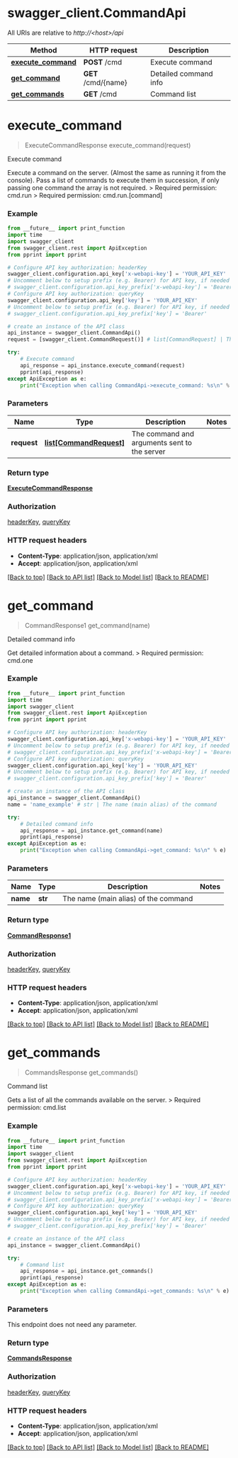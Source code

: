 # swagger_client.CommandApi

All URIs are relative to *http://&lt;host&gt;/api*

Method | HTTP request | Description
------------- | ------------- | -------------
[**execute_command**](CommandApi.md#execute_command) | **POST** /cmd | Execute command
[**get_command**](CommandApi.md#get_command) | **GET** /cmd/{name} | Detailed command info
[**get_commands**](CommandApi.md#get_commands) | **GET** /cmd | Command list


# **execute_command**
> ExecuteCommandResponse execute_command(request)

Execute command

Execute a command on the server. (Almost the same as running it from the console). Pass a list of commands to execute them in succession, if only passing one command the array is not required.  > Required permission: cmd.run > Required permission: cmd.run.[command] 

### Example 
```python
from __future__ import print_function
import time
import swagger_client
from swagger_client.rest import ApiException
from pprint import pprint

# Configure API key authorization: headerKey
swagger_client.configuration.api_key['x-webapi-key'] = 'YOUR_API_KEY'
# Uncomment below to setup prefix (e.g. Bearer) for API key, if needed
# swagger_client.configuration.api_key_prefix['x-webapi-key'] = 'Bearer'
# Configure API key authorization: queryKey
swagger_client.configuration.api_key['key'] = 'YOUR_API_KEY'
# Uncomment below to setup prefix (e.g. Bearer) for API key, if needed
# swagger_client.configuration.api_key_prefix['key'] = 'Bearer'

# create an instance of the API class
api_instance = swagger_client.CommandApi()
request = [swagger_client.CommandRequest()] # list[CommandRequest] | The command and arguments sent to the server

try: 
    # Execute command
    api_response = api_instance.execute_command(request)
    pprint(api_response)
except ApiException as e:
    print("Exception when calling CommandApi->execute_command: %s\n" % e)
```

### Parameters

Name | Type | Description  | Notes
------------- | ------------- | ------------- | -------------
 **request** | [**list[CommandRequest]**](CommandRequest.md)| The command and arguments sent to the server | 

### Return type

[**ExecuteCommandResponse**](ExecuteCommandResponse.md)

### Authorization

[headerKey](../README.md#headerKey), [queryKey](../README.md#queryKey)

### HTTP request headers

 - **Content-Type**: application/json, application/xml
 - **Accept**: application/json, application/xml

[[Back to top]](#) [[Back to API list]](../README.md#documentation-for-api-endpoints) [[Back to Model list]](../README.md#documentation-for-models) [[Back to README]](../README.md)

# **get_command**
> CommandResponse1 get_command(name)

Detailed command info

Get detailed information about a command.  > Required permission: cmd.one 

### Example 
```python
from __future__ import print_function
import time
import swagger_client
from swagger_client.rest import ApiException
from pprint import pprint

# Configure API key authorization: headerKey
swagger_client.configuration.api_key['x-webapi-key'] = 'YOUR_API_KEY'
# Uncomment below to setup prefix (e.g. Bearer) for API key, if needed
# swagger_client.configuration.api_key_prefix['x-webapi-key'] = 'Bearer'
# Configure API key authorization: queryKey
swagger_client.configuration.api_key['key'] = 'YOUR_API_KEY'
# Uncomment below to setup prefix (e.g. Bearer) for API key, if needed
# swagger_client.configuration.api_key_prefix['key'] = 'Bearer'

# create an instance of the API class
api_instance = swagger_client.CommandApi()
name = 'name_example' # str | The name (main alias) of the command

try: 
    # Detailed command info
    api_response = api_instance.get_command(name)
    pprint(api_response)
except ApiException as e:
    print("Exception when calling CommandApi->get_command: %s\n" % e)
```

### Parameters

Name | Type | Description  | Notes
------------- | ------------- | ------------- | -------------
 **name** | **str**| The name (main alias) of the command | 

### Return type

[**CommandResponse1**](CommandResponse1.md)

### Authorization

[headerKey](../README.md#headerKey), [queryKey](../README.md#queryKey)

### HTTP request headers

 - **Content-Type**: application/json, application/xml
 - **Accept**: application/json, application/xml

[[Back to top]](#) [[Back to API list]](../README.md#documentation-for-api-endpoints) [[Back to Model list]](../README.md#documentation-for-models) [[Back to README]](../README.md)

# **get_commands**
> CommandsResponse get_commands()

Command list

Gets a list of all the commands available on the server.  > Required permission: cmd.list 

### Example 
```python
from __future__ import print_function
import time
import swagger_client
from swagger_client.rest import ApiException
from pprint import pprint

# Configure API key authorization: headerKey
swagger_client.configuration.api_key['x-webapi-key'] = 'YOUR_API_KEY'
# Uncomment below to setup prefix (e.g. Bearer) for API key, if needed
# swagger_client.configuration.api_key_prefix['x-webapi-key'] = 'Bearer'
# Configure API key authorization: queryKey
swagger_client.configuration.api_key['key'] = 'YOUR_API_KEY'
# Uncomment below to setup prefix (e.g. Bearer) for API key, if needed
# swagger_client.configuration.api_key_prefix['key'] = 'Bearer'

# create an instance of the API class
api_instance = swagger_client.CommandApi()

try: 
    # Command list
    api_response = api_instance.get_commands()
    pprint(api_response)
except ApiException as e:
    print("Exception when calling CommandApi->get_commands: %s\n" % e)
```

### Parameters
This endpoint does not need any parameter.

### Return type

[**CommandsResponse**](CommandsResponse.md)

### Authorization

[headerKey](../README.md#headerKey), [queryKey](../README.md#queryKey)

### HTTP request headers

 - **Content-Type**: application/json, application/xml
 - **Accept**: application/json, application/xml

[[Back to top]](#) [[Back to API list]](../README.md#documentation-for-api-endpoints) [[Back to Model list]](../README.md#documentation-for-models) [[Back to README]](../README.md)

